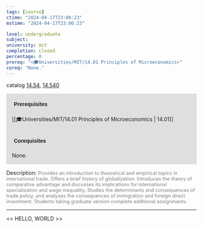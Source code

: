 ```yaml
---
tags: [course]
ctime: "2024-04-17T23:06:23"
mstime: "2024-04-17T23:06:23"

level: undergraduate
subject: 
university: mit
completion: closed
percentage: 0
prereq: "<🎓Universities/MIT/14.01 Principles of Microeconomics>"
coreq: "None."
---
```


catalog [14.54](http://student.mit.edu/catalog/m14b.html#14.54), [14.540](http://student.mit.edu/catalog/m14b.html#14.540)

<span style="display: block; padding: 15px; background-color: rgb(100, 100, 100, 0.2);"><font id="m_prereq971_0" style="display: block; font-family: Arial, sans-serif; font-weight: bold; padding: 5px">Prerequisites</font><br><span id="prereq971_0">[[🎓Universities/MIT/14.01 Principles of Microeconomics | 14.01]]</span></span>
<span style="display: block; padding: 15px; background-color: rgb(100, 100, 100, 0.2);"><font id="m_coreq971_0" style="display: block; font-family: Arial, sans-serif; font-weight: bold; padding: 5px">Corequisites</font><br><span id="coreq971_0">None.</span></span>

<font style="">Description:</font>
<font style="color: grey; font-size: 0.8rem;">Provides an introduction to theoretical and empirical topics in international trade. Offers a brief history of globalization. Introduces the theory of comparative advantage and discusses its implications for international specialization and wage inequality. Studies the determinants and consequences of trade policy, and analyzes the consequences of immigration and foreign direct investment. Students taking graduate version complete additional assignments.</font>



---

<< HELLO, WORLD >>
